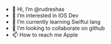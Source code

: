 - 👋 Hi, I’m @rudreshas
- 👀 I’m interested in IOS Dev
- 🌱 I’m currently learning Swiftui lang
- 💞️ I’m looking to collaborate on github 
- 📫 How to reach me Apple 

<!---
rudreshas/rudreshas is a ✨ special ✨ repository because its `README.md` (this file) appears on your GitHub profile.
You can click the Preview link to take a look at your changes.
--->
